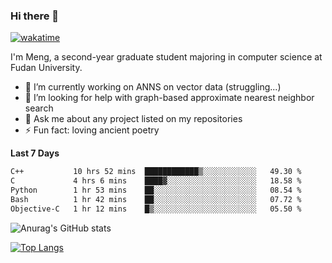 ### Hi there 👋

[![wakatime](https://wakatime.com/badge/user/8906da98-c623-4aff-ac00-99cb42e09b38.svg)](https://wakatime.com/@8906da98-c623-4aff-ac00-99cb42e09b38)

I'm Meng, a second-year graduate student majoring in computer science at Fudan University.


- 🔭 I’m currently working on ANNS on vector data (struggling...)
- 🤔 I’m looking for help with graph-based approximate nearest neighbor search
- 💬 Ask me about any project listed on my repositories
- ⚡ Fun fact: loving ancient poetry


**Last 7 Days**
<!--START_SECTION:waka-->

```txt
C++           10 hrs 52 mins  ████████████▒░░░░░░░░░░░░   49.30 %
C             4 hrs 6 mins    ████▓░░░░░░░░░░░░░░░░░░░░   18.58 %
Python        1 hr 53 mins    ██░░░░░░░░░░░░░░░░░░░░░░░   08.54 %
Bash          1 hr 42 mins    ██░░░░░░░░░░░░░░░░░░░░░░░   07.72 %
Objective-C   1 hr 12 mins    █▒░░░░░░░░░░░░░░░░░░░░░░░   05.50 %
```

<!--END_SECTION:waka-->

![Anurag's GitHub stats](https://github-readme-stats.vercel.app/api?username=matchyc&count_private=true&show_icons=true&theme=vue)

[![Top Langs](https://github-readme-stats.vercel.app/api/top-langs/?username=matchyc&langs_count=4&&hide=perl,raku,html,javascript,shell,roff,prolog)](https://github.com/anuraghazra/github-readme-stats)
